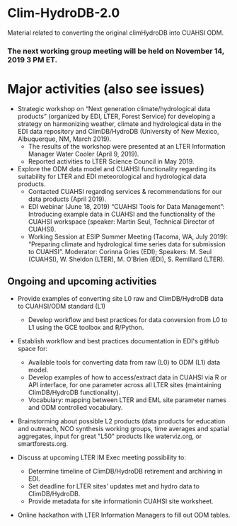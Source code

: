 # Clim-HydroDB-2.0
Material related to converting the original climHydroDB into CUAHSI ODM.

### The next working group meeting will be held on November 14, 2019 3 PM ET.

# Major activities (also see issues)
- Strategic workshop on “Next generation climate/hydrological data products” (organized by EDI, LTER, Forest Service) for developing a strategy on harmonizing weather, climate and hydrological data in the EDI data repository and ClimDB/HydroDB  (University of New Mexico, Albuquerque, NM, March 2019).
  - The results of the workshop were presented at an LTER Information Manager Water Cooler (April 9, 2019).
  - Reported activities to LTER Science Council in May 2019.
- Explore the ODM data model and CUAHSI functionality regarding its suitability for LTER and EDI meteorological and hydrological data products.
  - Contacted CUAHSI regarding services & recommendations for our data products (April 2019).
  - EDI webinar (June 18, 2019) “CUAHSI Tools for Data Management”: Introducing example data in CUAHSI and the functionality of the CUAHSI workspace (speaker: Martin Seul, Technical Director of CUAHSI).
  - Working Session at ESIP Summer Meeting (Tacoma, WA, July 2019): “Preparing climate and hydrological time series data for submission to CUAHSI”. Moderator: Corinna Gries (EDI); Speakers: M. Seul (CUAHSI), W. Sheldon (LTER), M. O’Brien (EDI), S. Remillard (LTER).

## Ongoing and upcoming activities
- Provide examples of converting site L0 raw and ClimDB/HydroDB data to CUAHSI/ODM standard (L1)
  - Develop workflow and best practices for data conversion from L0 to L1 using the GCE toolbox and R/Python.

- Establish workflow and best practices documentation in EDI's gitHub space for:
  - Available tools for converting data from raw (L0) to ODM (L1) data model.
  - Develop examples of how to access/extract data in CUAHSI via R or API interface, for one parameter across all LTER sites (maintaining ClimDB/HydroDB functionality).
  - Vocabulary: mapping between LTER and EML site parameter names and ODM controlled vocabulary.

- Brainstorming about possible L2 products (data products for education and outreach, NCO synthesis working groups, time averages and spatial aggregates, input for great "L50" products like waterviz.org, or smartforests.org.

- Discuss at upcoming LTER IM Exec meeting possibility to:
  - Determine timeline of ClimDB/HydroDB retirement and archiving in EDI.
  - Set deadline for LTER sites' updates met and hydro data to ClimDB/HydroDB.
  - Provide metadata for site informationin CUAHSI site worksheet.

- Online hackathon with LTER Information Managers to fill out ODM tables.
